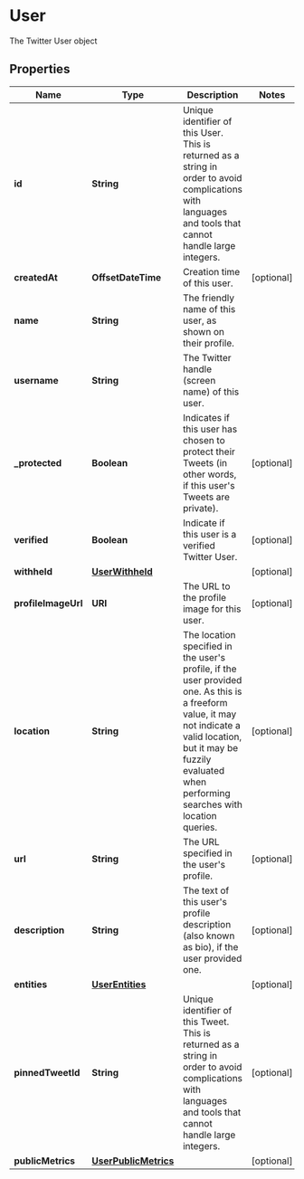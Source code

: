 

# User

The Twitter User object

## Properties

Name | Type | Description | Notes
------------ | ------------- | ------------- | -------------
**id** | **String** | Unique identifier of this User. This is returned as a string in order to avoid complications with languages and tools that cannot handle large integers. | 
**createdAt** | **OffsetDateTime** | Creation time of this user. |  [optional]
**name** | **String** | The friendly name of this user, as shown on their profile. | 
**username** | **String** | The Twitter handle (screen name) of this user. | 
**_protected** | **Boolean** | Indicates if this user has chosen to protect their Tweets (in other words, if this user&#39;s Tweets are private). |  [optional]
**verified** | **Boolean** | Indicate if this user is a verified Twitter User. |  [optional]
**withheld** | [**UserWithheld**](UserWithheld.md) |  |  [optional]
**profileImageUrl** | **URI** | The URL to the profile image for this user. |  [optional]
**location** | **String** | The location specified in the user&#39;s profile, if the user provided one. As this is a freeform value, it may not indicate a valid location, but it may be fuzzily evaluated when performing searches with location queries. |  [optional]
**url** | **String** | The URL specified in the user&#39;s profile. |  [optional]
**description** | **String** | The text of this user&#39;s profile description (also known as bio), if the user provided one. |  [optional]
**entities** | [**UserEntities**](UserEntities.md) |  |  [optional]
**pinnedTweetId** | **String** | Unique identifier of this Tweet. This is returned as a string in order to avoid complications with languages and tools that cannot handle large integers. |  [optional]
**publicMetrics** | [**UserPublicMetrics**](UserPublicMetrics.md) |  |  [optional]



